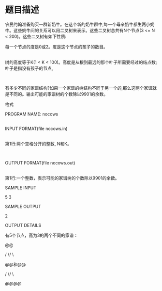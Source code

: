 # 题目描述


<p>
农民约翰准备购买一群新奶牛。在这个新的奶牛群中,每一个母亲奶牛都生两小奶牛。这些奶牛间的关系可以用二叉树来表示。这些二叉树总共有N个节点(3 &lt;= N &lt; 200)。这些二叉树有如下性质:
</p>
<p>
每一个节点的度是0或2。度是这个节点的孩子的数目。
</p>
<p>
<br/>
树的高度等于K(1 &lt; K &lt; 100)。高度是从根到最远的那个叶子所需要经过的结点数;叶子是指没有孩子的节点。
</p>
<p>
 
</p>
<p>
有多少不同的家谱结构?如果一个家谱的树结构不同于另一个的,那么这两个家谱就是不同的。输出可能的家谱树的个数除以9901的余数。
</p>
<div>
<p>
格式
</p>
</div>
<p>
PROGRAM NAME: nocows
</p>
<p>
<br/>
INPUT FORMAT(file nocows.in)
</p>
<p>
<br/>
第1行:两个空格分开的整数, N和K。
</p>
<p>
 
</p>
<p>
OUTPUT FORMAT(file nocows.out)
</p>
<p>
<br/>
第1行:一个整数，表示可能的家谱树的个数除以9901的余数。
</p>
<div>
<p>
<a></a>SAMPLE INPUT
</p>
</div>
<div>
<p>
5 3
</p>
</div>
<div>
<p>
<a></a>SAMPLE OUTPUT
</p>
</div>
<div>
<p>
2
</p>
</div>
<div>
<p>
OUTPUT DETAILS
</p>
</div>
<p>
有5个节点，高为3的两个不同的家谱：
</p>
<div>
<p>
@@
</p>
<p>
/ \/ \
</p>
<p>
@@和@@
</p>
<p>
/ \/ \
</p>
<p>
@@@@
</p>
<p>
 
</p>
</div>
